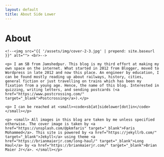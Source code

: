 ```yaml
---
layout: default
title: About Side Lower
---
```


<div class="post">
	<h1 class="pageTitle">About</h1>
	
	<!--<img src="{{ '/assets/img/cover-2-3.jpg' | prepend: site.baseurl }}" alt=""> <br>-->
	
	<p> I am SB from Jamshedpur. This blog is my third effort at making my own space on the internet. What started in 2012 from Blogger, moved to Wordpress in late 2012 and now this place. An engineer by education, I can be found mostly reading up about railways, history, cities, general fiction or just travelling on trains which has been my fixation from a young age. Hence, the name of this blog. Interested in quizzing, writing letters, and sending postcards (<a href="https://www.postcrossing.com/" target="_blank">Postcrossing</a>).</p>
	
	<p> I can be reached at <small><code>sb[at]sidelower[dot]in</code></small></p>
	
	<p> <small> All images in this blog are taken by me unless specified otherwise. The cover image is taken by <a href="https://unsplash.com/@pkmfaris" target="_blank">Faris Mohammed</a>. This site is powered by <a href="https://jekyllrb.com/" target="_blank">Jekyll</a> using theme <a href="https://brianmaierjr.com/long-haul/" target="_blank">Long Haul</a> by <a href="https://brianmaierjr.com/" target="_blank">Brian Maier Jr</a>. </small></p>
	
	
	
</div>
